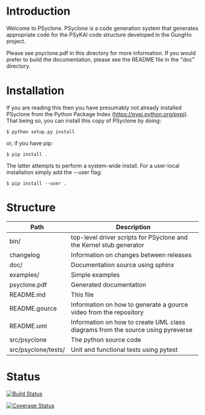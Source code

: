 # Introduction #

Welcome to PSyclone. PSyclone is a code generation system that generates
appropriate code for the PSyKAl code structure developed in the GungHo project.

Please see psyclone.pdf in this directory for more information. If you would
prefer to build the documentation, please see the README file in the "doc"
directory.

# Installation #

If you are reading this then you have presumably not already installed
PSyclone from the Python Package Index (https://pypi.python.org/pypi).
That being so, you can install this copy of PSyclone by doing:

    $ python setup.py install

or, if you have pip:

    $ pip install .

The latter attempts to perform a system-wide install. For a user-local
installation simply add the --user flag:

    $ pip install --user .

# Structure #

Path                | Description
------------------- | -----------
bin/                | top-level driver scripts for PSyclone and the Kernel stub generator
changelog      	    | Information on changes between releases
doc/           	    | Documentation source using sphinx
examples/      	    | Simple examples
psyclone.pdf   	    | Generated documentation
README.md      	    | This file
README.gource  	    | Information on how to generate a gource video from the repository
README.uml     	    | Information on how to create UML class diagrams from the source using pyreverse
src/psyclone   	    | The python source code
src/psyclone/tests/ | Unit and functional tests using pytest

# Status #

[![Build Status](https://travis-ci.org/stfc/PSyclone.svg?branch=master)](https://travis-ci.org/stfc/PSyclone)

[![Coverage Status](https://coveralls.io/repos/github/stfc/PSyclone/badge.svg?branch=master)](https://coveralls.io/github/stfc/PSyclone?branch=master)


